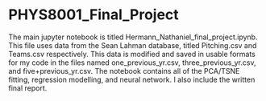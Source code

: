 # PHYS8001_Final_Project

The main jupyter notebook is titled Hermann_Nathaniel_final_project.ipynb. This file uses data from the Sean Lahman database, titled Pitching.csv and Teams.csv respectively. This data is modified and saved in usable formats for my code in the files named one_previous_yr.csv, three_previous_yr.csv, and five+previous_yr.csv. The notebook contains all of the PCA/TSNE fitting, regression modelling, and neural network. I also include the written final report.
